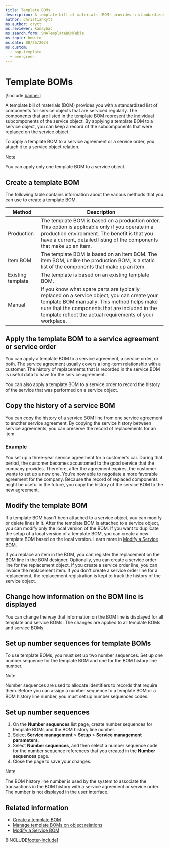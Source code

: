 ```yaml
---
title: Template BOMs  
description: A template bill of materials (BOM) provides a standardized list of components for service objects that are serviced regularly. 
author: ChristianRytt
ms.author: crytt
ms.reviewer: kamaybac
ms.search.form: SMATemplateBOMTable
ms.topic: how-to
ms.date: 08/26/2024
ms.custom: 
  - bap-template
  - evergreen
---
```


# Template BOMs

[!include [banner](../includes/banner.md)]

A template bill of materials (BOM) provides you with a standardized list of components for service objects that are serviced regularly. The components that are listed in the template BOM represent the individual subcomponents of the service object. By applying a template BOM to a service object, you can keep a record of the subcomponents that were replaced on the service object.

To apply a template BOM to a service agreement or a service order, you attach it to a service object relation.

> [!NOTE]
> You can apply only one template BOM to a service object.

## Create a template BOM

The following table contains information about the various methods that you can use to create a template BOM.

| Method | Description |
|--|--|
| Production | The template BOM is based on a production order. This option is applicable only if you operate in a production environment. The benefit is that you have a current, detailed listing of the components that make up an item. |
| Item BOM | The template BOM is based on an item BOM. The item BOM, unlike the production BOM, is a static list of the components that make up an item. |
| Existing template | The template is based on an existing template BOM. |
| Manual | If you know what spare parts are typically replaced on a service object, you can create your template BOM manually. This method helps make sure that the components that are included in the template reflect the actual requirements of your workplace. |

## Apply the template BOM to a service agreement or service order

You can apply a template BOM to a service agreement, a service order, or both. The service agreement usually covers a long-term relationship with a customer. The history of replacements that is recorded in the service BOM is useful data to have for the service agreement.

You can also apply a template BOM to a service order to record the history of the service that was performed on a service object.

## Copy the history of a service BOM

You can copy the history of a service BOM line from one service agreement to another service agreement. By copying the service history between service agreements, you can preserve the record of replacements for an item.

### Example

You set up a three-year service agreement for a customer's car. During that period, the customer becomes accustomed to the good service that the company provides. Therefore, after the agreement expires, the customer wants to set up a new one. You're now able to negotiate a more favorable agreement for the company. Because the record of replaced components might be useful in the future, you copy the history of the service BOM to the new agreement.

## Modify the template BOM

If a template BOM hasn't been attached to a service object, you can modify or delete lines in it. After the template BOM is attached to a service object, you can modify only the local version of the BOM. If you want to duplicate the setup of a local version of a template BOM, you can create a new template BOM based on the local version. Learn more in [Modify a Service BOM](modify-service-bom.md).

If you replace an item in the BOM, you can register the replacement on the BOM line in the BOM designer. Optionally, you can create a service order line for the replacement object. If you create a service order line, you can invoice the replacement item. If you don't create a service order line for a replacement, the replacement registration is kept to track the history of the service object.

## Change how information on the BOM line is displayed

You can change the way that information on the BOM line is displayed for all template and service BOMs. The changes are applied to all template BOMs and service BOMs.

## Set up number sequences for template BOMs

To use template BOMs, you must set up two number sequences. Set up one number sequence for the template BOM and one for the BOM history line number.

> [!NOTE]
> Number sequences are used to allocate identifiers to records that require them. Before you can assign a number sequence to a template BOM or a BOM history line number, you must set up number sequences codes.

## Set up number sequences

1. On the **Number sequences** list page, create number sequences for template BOMs and the BOM history line number.
1. Select **Service management** \> **Setup** \> **Service management parameters**.
1. Select **Number sequences**, and then select a number sequence code for the number sequence references that you created in the **Number sequences** page.
1. Close the page to save your changes.

> [!NOTE]
> The BOM history line number is used by the system to associate the transactions in the BOM history with a service agreement or service order. The number is not displayed in the user interface.

## Related information

- [Create a template BOM](create-template-bom.md)
- [Manage template BOMs on object relations](manage-template-boms-on-object-relations.md)
- [Modify a Service BOM](modify-service-bom.md)

[!INCLUDE[footer-include](../../includes/footer-banner.md)]
